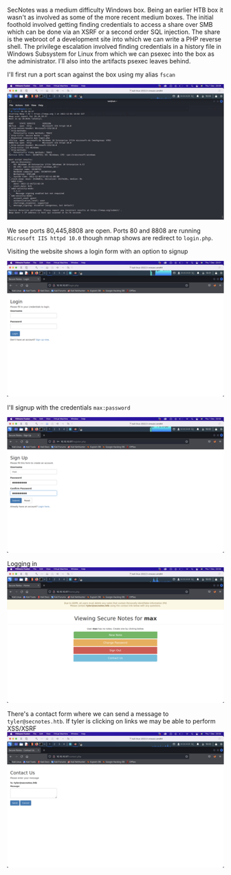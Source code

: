 SecNotes was a medium difficulty Windows box. Being an earlier HTB box it wasn't as involved as some of the more recent medium boxes. The initial foothold involved getting finding credentials to access a share over SMB which can be done via an XSRF or a second order SQL injection. The share is the webroot of a development site into which we can write a PHP reverse shell. The privilege escalation involved finding credentials in a history file in Windows Subsystem for Linux from which we can psexec into the box as the administrator. I'll also into the artifacts psexec leaves behind.

I'll first run a port scan against the box using my alias `fscan`

<img src="images/fscan.png">

We see ports 80,445,8808 are open. Ports 80 and 8808 are running `Microsoft IIS httpd 10.0` though nmap shows are redirect to `login.php`. 

Visiting the website shows a login form with an option to signup

<img src="images/secnoteslogin.png">

I'll signup with the credentials `max:password`

<img src="images/signup.png">

Logging in 
<img src="images/home.png">

There's a contact form where we can send a message to `tyler@secnotes.htb`. If tyler is clicking on links we may be able to perform XSS/XSRF
<img src="images/contact.png">
